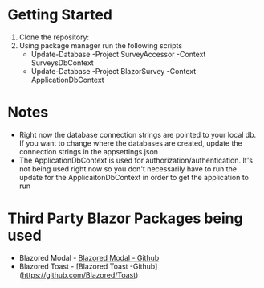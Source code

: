 

# Getting Started

1.	Clone the repository:
2.	Using package manager run the following scripts
    * Update-Database -Project SurveyAccessor -Context SurveysDbContext
    * Update-Database -Project BlazorSurvey -Context ApplicationDbContext


# Notes
* Right now the database connection strings are pointed to your local db. If you want to change where the databases are created, update the connection strings in the appsettings.json
* The ApplicationDbContext is used for authorization/authentication. It's not being used right now so you don't necessarily have to run the update for the ApplicaitonDbContext in order to get the 
  application to run

# Third Party Blazor Packages being used
* Blazored Modal - [Blazored Modal - Github](https://github.com/Blazored/Modal)
* Blazored Toast - [Blazored Toast -Github] (https://github.com/Blazored/Toast)